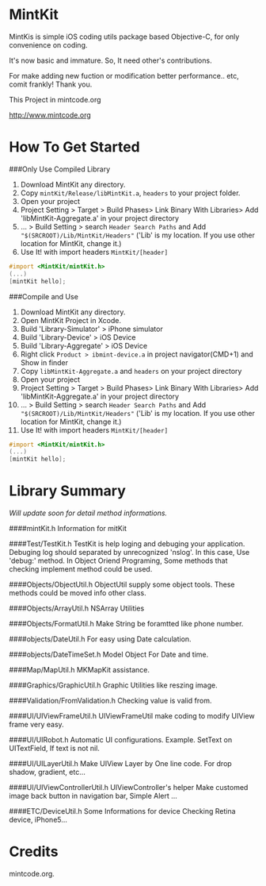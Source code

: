 MintKit
=======

MintKis is simple iOS coding utils package based Objective-C, for only convenience on coding.

It's now basic and immature. So, It need other's contributions.

For make adding new fuction or modification better performance.. etc, comit frankly! Thank you.

This Project in mintcode.org

<http://www.mintcode.org>


How To Get Started
====

###Only Use Compiled Library
1. Download MintKit any directory.
2. Copy `mintKit/Release/libMintKit.a`, `headers` to your project folder.
3. Open your project
4. Project Setting > Target > Build Phases> Link Binary With Libraries> Add 'libMintKit-Aggregate.a' in your project directory
5. … > Build Setting > search `Header Search Paths`  and Add `"$(SRCROOT)/Lib/MintKit/Headers"` ('Lib' is my location. If you use other location for MintKit, change it.)
6. Use It! with import headers `MintKit/[header]`

```objective-c
#import <MintKit/mintKit.h>
(...)
[mintKit hello];
```

###Compile and Use

1. Download MintKit any directory.
2. Open MintKit Project in Xcode.
3. Build 'Library-Simulator' > iPhone simulator
4. Build 'Library-Device' > iOS Device
5. Build 'Library-Aggregate' > iOS Device
6. Right click `Product > ibmint-device.a` in project navigator(CMD+1)  and Show in finder
7. Copy `libMintKit-Aggregate.a` and `headers` on your project directory
8. Open your project
9. Project Setting > Target > Build Phases> Link Binary With Libraries> Add 'libMintKit-Aggregate.a' in your project directory
10. … > Build Setting > search `Header Search Paths`  and Add `"$(SRCROOT)/Lib/MintKit/Headers"` ('Lib' is my location. If you use other location for MintKit, change it.)
11. Use It! with import headers `MintKit/[header]`

```objective-c
#import <MintKit/mintKit.h>
(...)
[mintKit hello];
```

Library Summary
===
*Will update soon for detail method informations.*

####mintKit.h
Information for mitKit


####Test/TestKit.h
TestKit is help loging and debuging your application.
    Debuging log should separated by unrecognized 'nslog'. In this case, Use 'debug:' method.
    In Object Oriend Programing, Some methods that checking implement method could be used.


####Objects/ObjectUtil.h
ObjectUtil supply some object tools.
These methods could be moved info other class.

####Objects/ArrayUtil.h
NSArray Utilities

####Objects/FormatUtil.h
Make String be foramtted like phone number.


####objects/DateUtil.h
For easy using Date calculation.

####objects/DateTimeSet.h
 Model Object For Date and time.
 
 
####Map/MapUtil.h
MKMapKit assistance.

####Graphics/GraphicUtil.h
Graphic Utilities like reszing image.

####Validation/FromValidation.h
Checking value is valid from.

####UI/UIViewFrameUtil.h
UIViewFrameUtil make coding to modify UIView frame very easy.
 
####UI/UIRobot.h
Automatic UI configurations.
Example. SetText on UITextField, If text is not nil.

####UI/UILayerUtil.h
Make UIView Layer by One line code.
For drop shadow, gradient, etc...

####UI/UIViewControllerUtil.h
UIViewController's helper
Make customed image back button in navigation bar,
Simple Alert ...

####ETC/DeviceUtil.h
Some Informations for device
Checking Retina device, iPhone5...

Credits
===
mintcode.org.

